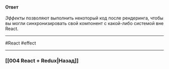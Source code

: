 #### Ответ

_Эффекты_ позволяют выполнить некоторый код после рендеринга, чтобы вы могли синхронизировать свой компонент с какой-либо системой вне React.









____
#React #effect 

___


### [[004 React + Redux|Назад]]